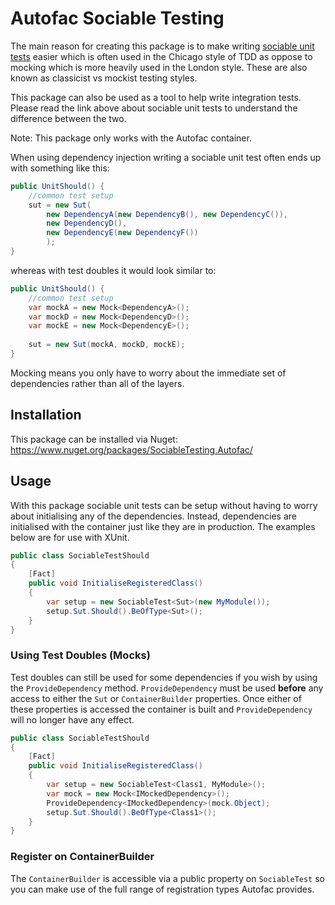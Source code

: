# Autofac Sociable Testing

The main reason for creating this package is to make writing [sociable unit tests](https://martinfowler.com/bliki/UnitTest.html) easier
which is often used in the Chicago style of TDD as oppose to mocking which is more heavily used in the London style. These are 
also known as classicist vs mockist testing styles. 

This package can also be used as a tool to help write integration tests. Please read the link above about sociable unit tests
to understand the difference between the two.

Note: This package only works with the Autofac container.

When using dependency injection writing a sociable unit test often ends up with something like this:

```cs
public UnitShould() {
    //common test setup
    sut = new Sut(
        new DependencyA(new DependencyB(), new DependencyC()),
        new DependencyD(),
        new DependencyE(new DependencyF())
        );    
}
```

whereas with test doubles it would look similar to:

```cs
public UnitShould() {
    //common test setup
    var mockA = new Mock<DependencyA>();
    var mockD = new Mock<DependencyD>();
    var mockE = new Mock<DependencyE>();
    
    sut = new Sut(mockA, mockD, mockE);    
}
```

Mocking means you only have to worry about the immediate set of dependencies rather than all of the layers. 

## Installation

This package can be installed via Nuget: https://www.nuget.org/packages/SociableTesting.Autofac/

## Usage

With this package sociable unit tests can be setup without having to worry about initialising any of the dependencies. Instead,
dependencies are initialised with the container just like they are in production. The examples below are for use
with XUnit.

```cs
public class SociableTestShould
{
    [Fact]
    public void InitialiseRegisteredClass()
    {
        var setup = new SociableTest<Sut>(new MyModule());
        setup.Sut.Should().BeOfType<Sut>();
    }
}
```

### Using Test Doubles (Mocks)

Test doubles can still be used for some dependencies if you wish by using the ```ProvideDependency``` method. ```ProvideDependency```
must be used **before** any access to either the ```Sut``` or ```ContainerBuilder``` properties. Once either of these properties
is accessed the container is built and ```ProvideDependency``` will no longer have any effect.

```cs
public class SociableTestShould
{
    [Fact]
    public void InitialiseRegisteredClass()
    {
        var setup = new SociableTest<Class1, MyModule>();
        var mock = new Mock<IMockedDependency>();
        ProvideDependency<IMockedDependency>(mock.Object);
        setup.Sut.Should().BeOfType<Class1>();
    }
}
```

### Register on ContainerBuilder

The ```ContainerBuilder``` is accessible via a public property on ```SociableTest``` so you can make use of the full range of registration types Autofac provides.
